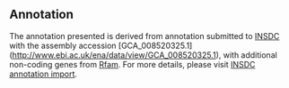 
Annotation
----------

The annotation presented is derived from annotation submitted to
[INSDC](http://www.insdc.org) with the assembly accession [GCA\_008520325.1]
(http://www.ebi.ac.uk/ena/data/view/GCA_008520325.1),
with additional non-coding genes from
[Rfam](http://rfam.xfam.org/). For more details, please visit [INSDC
annotation import](http://ensemblgenomes.org/info/data/insdc_annotation).
